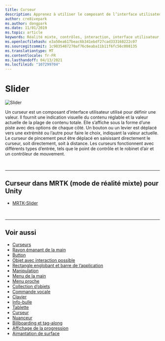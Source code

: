 ```yaml
---
title: Curseur
description: Apprenez à utiliser le composant de l’interface utilisateur Slider pour définir une valeur en déplaçant un bouton ou un levier sur une piste à l’aide de la boîte à outils de la réalité mixte.
author: cre8ivepark
ms.author: dongpark
ms.date: 11/01/2019
ms.topic: article
keywords: Réalité mixte, contrôles, interaction, interface utilisateur, expérience utilisateur, casque de réalité mixte, casque de réalité mixte, casque de réalité virtuelle, HoloLens, Slider, MRTK, boîte à outils de réalité mixte
ms.openlocfilehash: e3a50ea617beac6b341ebdf27cad333168222c07
ms.sourcegitcommit: 1c9035487270af76c6eaba11b11f6fc56c008135
ms.translationtype: MT
ms.contentlocale: fr-FR
ms.lasthandoff: 04/13/2021
ms.locfileid: "107299704"
---
```

# <a name="slider"></a>Slider

![Slider](images/UX_Hero_Slider.jpg)

Un curseur est un composant d’interface utilisateur utilisé pour définir une valeur. Il fournit une indication visuelle du contenu réglable et la valeur actuelle de la plage de contenu totale. Elle s’affiche sous la forme d’une piste avec des options de chaque côté. Un bouton ou un levier est déplacé vers une extrémité ou l’autre pour faire le choix, indiquant la valeur actuelle. Le curseur de pincement peut être déplacé en saisissant directement le curseur, soit directement, soit à distance. Les curseurs fonctionnent avec différents types d’entrée, tels que le point de contrôle et le robinet d’air et un contrôleur de mouvement.

<br>

---

## <a name="slider-in-mrtk-mixed-reality-toolkit-for-unity"></a>Curseur dans MRTK (mode de réalité mixte) pour Unity

* [MRTK-Slider](https://docs.microsoft.com/windows/mixed-reality/mrtk-unity/features/ux-building-blocks/sliders)

<br>

---

## <a name="see-also"></a>Voir aussi

* [Curseurs](cursors.md)
* [Rayon émanant de la main](point-and-commit.md)
* [Button](button.md)
* [Objet avec interaction possible](interactable-object.md)
* [Rectangle englobant et barre de l’application](app-bar-and-bounding-box.md)
* [Manipulation](direct-manipulation.md)
* [Menu de la main](hand-menu.md)
* [Menu proche](near-menu.md)
* [Collection d’objets](object-collection.md)
* [Commande vocale](voice-input.md)
* [Clavier](keyboard.md)
* [Info-bulle](tooltip.md)
* [Tablette](slate.md)
* [Curseur](slider.md)
* [Nuanceur](shader.md)
* [Billboarding et tag-along](billboarding-and-tag-along.md)
* [Affichage de la progression](progress.md)
* [Aimantation de surface](surface-magnetism.md)
